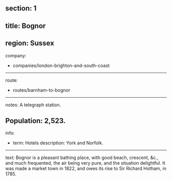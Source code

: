 section: 1
----
title: Bognor
----
region: Sussex
----
company:
- companies/london-brighton-and-south-coast
----
route:
- routes/barnham-to-bognor
----
notes: A telegraph station.

Population: 2,523.
----
info:
- term: Hotels
  description: York and Norfolk.
----
text: Bognor is a pleasant bathing place, with good beach, crescent, &c., and much frequented, the air being very pure, and the situation delightful. It was made a market town in 1822, and owes its rise to Sir Richard Hotham, in 1785.
